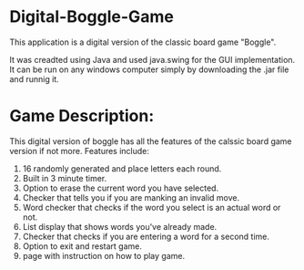 # Digital-Boggle-Game
This application is a digital version of the classic board game "Boggle".

It was creadted using Java and used java.swing for the GUI implementation.
It can be run on any windows computer simply by downloading the .jar file and runnig it.


<h1> Game Description: </h1>

This digital version of boggle has all the features of the calssic board game version if not more.
Features include:
1. 16 randomly generated and place letters each round.
2. Built in 3 minute timer.
3. Option to erase the current word you have selected.
4. Checker that tells you if you are manking an invalid move.
5. Word checker that checks if the word you select is an actual word or not. 
6. List display that shows words you've already made.
7. Checker that checks if you are entering a word for a second time.
8. Option to exit and restart game.
9. page with instruction on how to play game.
